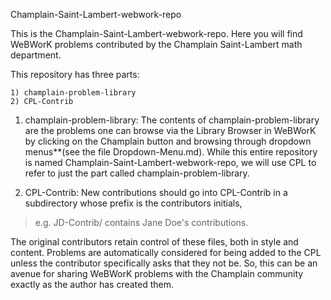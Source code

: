Champlain-Saint-Lambert-webwork-repo

This is the Champlain-Saint-Lambert-webwork-repo. Here you will find WeBWorK problems contributed by the Champlain Saint-Lambert math department.

This repository has three parts:

    1) champlain-problem-library
    2) CPL-Contrib

1) champlain-problem-library:
The contents of champlain-problem-library are the problems one can browse via the Library Browser in WeBWorK by clicking on the Champlain button and browsing through dropdown menus**(see the file Dropdown-Menu.md). While this entire repository is named Champlain-Saint-Lambert-webwork-repo, we will use CPL to refer to just the part called champlain-problem-library.

2) CPL-Contrib:
New contributions should go into CPL-Contrib in a subdirectory whose prefix is the contributors initials, 

> e.g. JD-Contrib/ contains Jane Doe's contributions.

The original contributors retain control of these files, both in style and content. Problems are automatically considered for being added to the CPL unless the contributor specifically asks that they not be. So, this can be an avenue for sharing WeBWorK problems with the Champlain community exactly as the author has created them.
